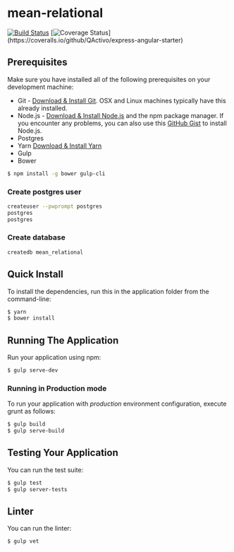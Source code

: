 # mean-relational


[![Build Status](https://travis-ci.org/QActivo/express-angular-starter.svg)](https://travis-ci.org/QActivo/express-angular-starter)
[![Coverage Status](https://coveralls.io/repos/github/QActivo/express-angular-starter/badge.svg?)](https://coveralls.io/github/QActivo/express-angular-starter)
## Prerequisites
Make sure you have installed all of the following prerequisites on your development machine:
* Git - [Download & Install Git](https://git-scm.com/downloads). OSX and Linux machines typically have this already installed.
* Node.js - [Download & Install Node.js](https://nodejs.org/en/download/) and the npm package manager. If you encounter any problems, you can also use this [GitHub Gist](https://gist.github.com/isaacs/579814) to install Node.js.
* Postgres
* Yarn [Download & Install Yarn](https://yarnpkg.com/en/docs/install)
* Gulp
* Bower

```bash
$ npm install -g bower gulp-cli
```

### Create postgres user
```bash
createuser --pwprompt postgres
postgres
postgres
```

### Create database
```bash
createdb mean_relational
``` 

## Quick Install

To install the dependencies, run this in the application folder from the command-line:

```bash
$ yarn
$ bower install
```
## Running The Application

Run your application using npm:

```bash
$ gulp serve-dev
```

### Running in Production mode
To run your application with *production* environment configuration, execute grunt as follows:

```bash
$ gulp build
$ gulp serve-build
```

## Testing Your Application
You can run the test suite:

```bash
$ gulp test
$ gulp server-tests
```

## Linter
You can run the linter:

```bash
$ gulp vet
```

